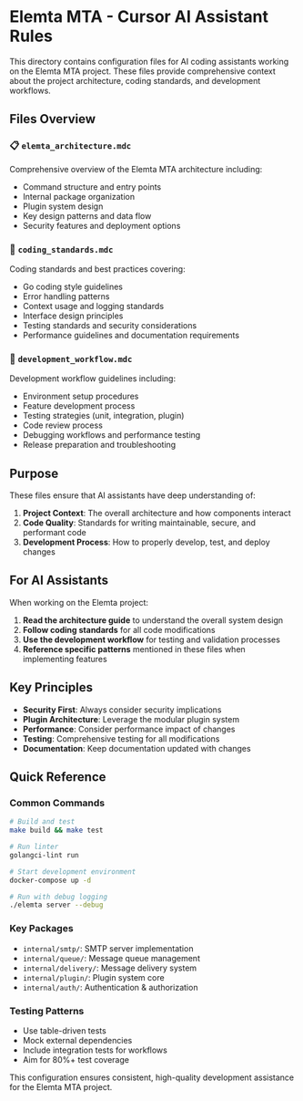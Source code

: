 # Elemta MTA - Cursor AI Assistant Rules

This directory contains configuration files for AI coding assistants working on the Elemta MTA project. These files provide comprehensive context about the project architecture, coding standards, and development workflows.

## Files Overview

### 📋 `elemta_architecture.mdc`
Comprehensive overview of the Elemta MTA architecture including:
- Command structure and entry points
- Internal package organization
- Plugin system design
- Key design patterns and data flow
- Security features and deployment options

### 🎯 `coding_standards.mdc`
Coding standards and best practices covering:
- Go coding style guidelines
- Error handling patterns
- Context usage and logging standards
- Interface design principles
- Testing standards and security considerations
- Performance guidelines and documentation requirements

### 🔄 `development_workflow.mdc`
Development workflow guidelines including:
- Environment setup procedures
- Feature development process
- Testing strategies (unit, integration, plugin)
- Code review process
- Debugging workflows and performance testing
- Release preparation and troubleshooting

## Purpose

These files ensure that AI assistants have deep understanding of:

1. **Project Context**: The overall architecture and how components interact
2. **Code Quality**: Standards for writing maintainable, secure, and performant code
3. **Development Process**: How to properly develop, test, and deploy changes

## For AI Assistants

When working on the Elemta project:

1. **Read the architecture guide** to understand the overall system design
2. **Follow coding standards** for all code modifications
3. **Use the development workflow** for testing and validation processes
4. **Reference specific patterns** mentioned in these files when implementing features

## Key Principles

- **Security First**: Always consider security implications
- **Plugin Architecture**: Leverage the modular plugin system
- **Performance**: Consider performance impact of changes
- **Testing**: Comprehensive testing for all modifications
- **Documentation**: Keep documentation updated with changes

## Quick Reference

### Common Commands
```bash
# Build and test
make build && make test

# Run linter
golangci-lint run

# Start development environment
docker-compose up -d

# Run with debug logging
./elemta server --debug
```

### Key Packages
- `internal/smtp/`: SMTP server implementation
- `internal/queue/`: Message queue management
- `internal/delivery/`: Message delivery system
- `internal/plugin/`: Plugin system core
- `internal/auth/`: Authentication & authorization

### Testing Patterns
- Use table-driven tests
- Mock external dependencies
- Include integration tests for workflows
- Aim for 80%+ test coverage

This configuration ensures consistent, high-quality development assistance for the Elemta MTA project. 
